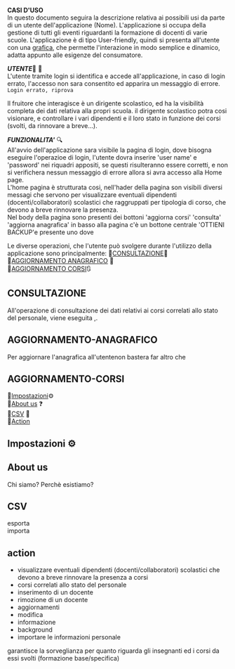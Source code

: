 
**CASI D'USO**<br>
In questo documento seguira la descrizione relativa ai possibili usi da parte di un utente dell'applicazione (Nome).
L'applicazione si occupa della gestione di tutti gli eventi riguardanti la formazione di docenti di varie scuole.
L'applicazione è di tipo User-friendly, quindi si presenta all'utente con una [grafica](Grafica.md), che permette l'interazione in modo semplice e dinamico, adatta appunto alle esigenze del consumatore.


***UTENTE***:bust_in_silhouette: :closed_lock_with_key:<br>
L'utente tramite login si identifica e accede all'applicazione, in caso di login errato, l'accesso non sara consentito ed apparira un messaggio di errore.
`Login errato, riprova`

Il fruitore che interagisce è un dirigente scolastico, ed ha la visibilità completa dei dati relativa alla propri scuola.
il dirigente scolastico potra cosi visionare, e controllare i vari dipendenti e il loro stato in funzione dei corsi (svolti, da rinnovare a breve...).

***FUNZIONALITA'*** :mag:<br>
All'avvio dell'applicazione sara visibile la pagina di login, dove bisogna eseguire l'operazioe di login, l'utente dovra inserire 'user name' e 'password' nei riquadri appositi, se questi risulteranno essere corretti, e non si verifichera nessun messaggio di errore allora si avra accesso alla Home page.<br>
L'home pagina è strutturata cosi, nell'hader della pagina son visibili diversi messagi che servono per visualizzare eventuali dipendenti (docenti/collaboratori) scolastici che raggruppati per tipologia di corso, che devono a breve rinnovare la presenza.<br>
Nel body della pagina sono presenti dei bottoni 'aggiorna corsi' 'consulta' 'aggiorna anagrafica'
in basso alla pagina c'è un bottone centrale 'OTTIENI BACKUP'e presente uno dove 

Le diverse operazioni, che l'utente può svolgere durante l'utilizzo della applicazione sono principalmente:
:small_orange_diamond:[CONSULTAZIONE](#**CONSULTAZIONE**):book:<br>
:small_orange_diamond:[AGGIORNAMENTO ANAGRAFICO](#**AGGIORNAMENTO-ANAGRAFICO**) :calendar:<br>
:small_orange_diamond:[AGGIORNAMENTO CORSI](#**AGGIORNAMENTO-CORSI**):arrows_clockwise:<br>
## **CONSULTAZIONE**
All'operazione di consultazione dei dati relativi ai corsi correlati allo stato del personale, viene eseguita   ,.

## **AGGIORNAMENTO-ANAGRAFICO**
Per aggiornare l'anagrafica all'utentenon bastera far altro che 
## **AGGIORNAMENTO-CORSI**



:small_orange_diamond:[Impostazioni](#**impostazioni**):gear:<br>
:small_orange_diamond:[About us](#**About-us**) :question:<br>
:small_orange_diamond:[CSV](#**CSV**) :page_facing_up:<br>
:small_orange_diamond:[Action](#**action**) <br>

## **Impostazioni** :gear:
## **About us**
  Chi siamo? Perchè esistiamo? <br>
## **CSV**
  esporta<br>
  importa<br>
## **action**


* visualizzare eventuali dipendenti (docenti/collaboratori) scolastici che devono a breve rinnovare la presenza a corsi
* corsi correlati allo stato del personale 
* inserimento di un docente
* rimozione di un docente
* aggiornamenti
* modifica
* informazione
* background
* importare le informazioni personale

garantisce la sorveglianza per quanto riguarda gli insegnanti ed  i corsi da essi svolti (formazione base/specifica)

